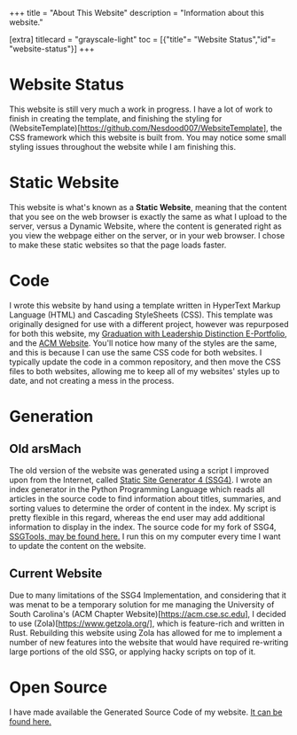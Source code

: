 +++
title = "About This Website"
description = "Information about this website."

[extra]
titlecard = "grayscale-light"
toc = [{"title"= "Website Status","id"= "website-status"}]
+++
  
<h1 class="accent-4 vbar" id="website-status"> Website Status</h1>

This website is still very much a work in progress. I have a lot of work to finish in creating the template, and finishing the styling for (WebsiteTemplate)[https://github.com/Nesdood007/WebsiteTemplate], the CSS framework which this website is built from. You may notice some small styling issues throughout the website while I am finishing this.

# Static Website

This website is what's known as a __Static Website__, meaning that the content that you see on the web browser is exactly the same as what I upload to the server, versus a Dynamic Website, where the content is generated right as you view the webpage either on the server, or in your web browser. I chose to make these static websites so that the page loads faster.
  
# Code

I wrote this website by hand using a template written in HyperText Markup Language (HTML) and Cascading StyleSheets (CSS). This template was originally designed for use with a different project, however was repurposed for both this website, my [Graduation with Leadership Distinction E-Portfolio](https://cse.sc.edu/~mboleary), and the [ACM Website](https://acm.cse.sc.edu). You'll notice how many of the styles are the same, and this is because I can use the same CSS code for both websites. I typically update the code in a common repository, and then move the CSS files to both websites, allowing me to keep all of my websites' styles up to date, and not creating a mess in the process.

# Generation


## Old arsMach

The old version of the website was generated using a script I improved upon from the Internet, called [Static Site Generator 4 (SSG4)](https://www.romanzolotarev.com/ssg.html). I wrote an index generator in the Python Programming Language which reads all articles in the source code to find information about titles, summaries, and sorting values to determine the order of content in the index. My script is pretty flexible in this regard, whereas the end user may add additional information to display in the index. The source code for my fork of SSG4, [SSGTools, may be found here.](https://github.com/Nesdood007/ssgtools) I run this on my computer every time I want to update the content on the website.

## Current Website

Due to many limitations of the SSG4 Implementation, and considering that it was menat to be a temporary solution for me managing the University of South Carolina's (ACM Chapter Website)[https://acm.cse.sc.edu], I decided to use (Zola)[https://www.getzola.org/], which is feature-rich and written in Rust. Rebuilding this website using Zola has allowed for me to implement a number of new features into the website that would have required re-writing large portions of the old SSG, or applying hacky scripts on top of it.


# Open Source

I have made available the Generated Source Code of my website. [It can be found here.](https://gitlab.com/mboleary/mboleary.gitlab.io)

